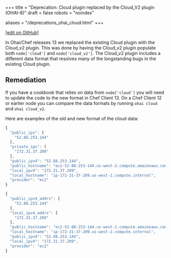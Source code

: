 +++
title = "Deprecation: Cloud plugin replaced by the Cloud_V2 plugin (OHAI-8)"
draft = false
robots = "noindex"


aliases = "/deprecations_ohai_cloud.html"
+++

[\[edit on GitHub\]](https://github.com/chef/chef-web-docs/blob/master/content/deprecations_ohai_cloud.md)

In Ohai/Chef releases 13 we replaced the existing Cloud plugin with the
Cloud_v2 plugin. This was done by having the Cloud_v2 plugin populate
both `node['cloud']` and `node['cloud_v2']`. The Cloud_v2 plugin
includes a different data format that resolves many of the longstanding
bugs in the existing Cloud plugin.

## Remediation

If you have a cookbook that relies on data from `node['cloud']` you will
need to update the code to the new format in Chef Client 13. On a Chef
Client 12 or earlier node you can compare the data formats by running
`ohai cloud` and `ohai cloud_v2`.

Here are examples of the old and new format of the cloud data:

```javascript
{
  "public_ips": [
    "52.88.253.144"
  ],
  "private_ips": [
    "172.31.37.209"
  ],
  "public_ipv4": "52.88.253.144",
  "public_hostname": "ec2-52-88-253-144.us-west-2.compute.amazonaws.com",
  "local_ipv4": "172.31.37.209",
  "local_hostname": "ip-172-31-37-209.us-west-2.compute.internal",
  "provider": "ec2"
}
```

```javascript
{
  "public_ipv4_addrs": [
    "52.88.253.144"
  ],
  "local_ipv4_addrs": [
    "172.31.37.209"
  ],
  "public_hostname": "ec2-52-88-253-144.us-west-2.compute.amazonaws.com",
  "local_hostname": "ip-172-31-37-209.us-west-2.compute.internal",
  "public_ipv4": "52.88.253.144",
  "local_ipv4": "172.31.37.209",
  "provider": "ec2"
}
```
